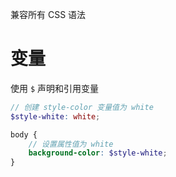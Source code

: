 兼容所有 CSS 语法

# 变量

使用 `$` 声明和引用变量

```scss
// 创建 style-color 变量值为 white
$style-white: white;

body {
    // 设置属性值为 white
    background-color: $style-white;
}
```
